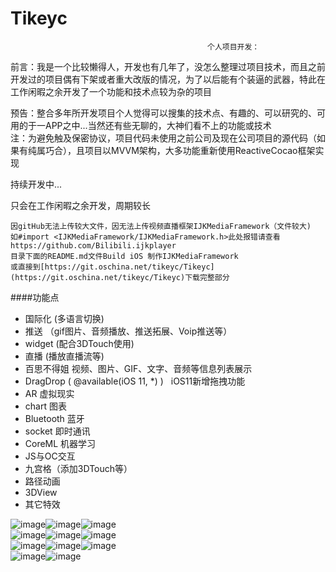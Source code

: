 # Tikeyc

                                                个人项目开发：
前言：我是一个比较懒得人，开发也有几年了，没怎么整理过项目技术，而且之前开发过的项目偶有下架或者重大改版的情况，为了以后能有个装逼的武器，特此在工作闲暇之余开发了一个功能和技术点较为杂的项目                

预告：整合多年所开发项目个人觉得可以搜集的技术点、有趣的、可以研究的、可用的于一APP之中...当然还有些无聊的，大神们看不上的功能或技术          
注：为避免触及保密协议，项目代码未使用之前公司及现在公司项目的源代码（如果有纯属巧合），且项目以MVVM架构，大多功能重新使用ReactiveCocao框架实现

持续开发中...

只会在工作闲暇之余开发，周期较长

```
因gitHub无法上传较大文件，因无法上传视频直播框架IJKMediaFramework（文件较大)
如#import <IJKMediaFramework/IJKMediaFramework.h>此处报错请查看 https://github.com/Bilibili.ijkplayer
目录下面的README.md文件Build iOS 制作IJKMediaFramework
或直接到[https://git.oschina.net/tikeyc/Tikeyc](https://git.oschina.net/tikeyc/Tikeyc)下载完整部分

```

####功能点

- 国际化 (多语言切换)     
- 推送 （gif图片、音频播放、推送拓展、Voip推送等）   
- widget (配合3DTouch使用)   
- 直播 (播放直播流等)   
- 百思不得姐 视频、图片、GIF、文字、音频等信息列表展示   
- DragDrop ( @available(iOS 11, *) )   iOS11新增拖拽功能   
- AR 虚拟现实  
- chart 图表   
- Bluetooth 蓝牙   
- socket 即时通讯   
- CoreML 机器学习    
- JS与OC交互   
- 九宫格（添加3DTouch等）    
- 路径动画   
- 3DView    
- 其它特效

![image](https://git.oschina.net/tikeyc/Tikeyc/raw/master/Tikeyc/ReadMe/screen1.gif)![image](https://git.oschina.net/tikeyc/Tikeyc/raw/master/Tikeyc/ReadMe/screen2.gif)![image](https://git.oschina.net/tikeyc/Tikeyc/raw/master/Tikeyc/ReadMe/screen3.gif)      
![image](https://git.oschina.net/tikeyc/Tikeyc/raw/master/Tikeyc/ReadMe/screen4.gif)![image](https://git.oschina.net/tikeyc/Tikeyc/raw/master/Tikeyc/ReadMe/screen5.gif)![image](https://git.oschina.net/tikeyc/Tikeyc/raw/master/Tikeyc/ReadMe/screen6.gif)    
![image](https://git.oschina.net/tikeyc/Tikeyc/raw/master/Tikeyc/ReadMe/screen7.gif)![image](https://git.oschina.net/tikeyc/Tikeyc/raw/master/Tikeyc/ReadMe/screen8.gif)![image](https://git.oschina.net/tikeyc/Tikeyc/raw/master/Tikeyc/ReadMe/screen9.gif)  
![image](https://git.oschina.net/tikeyc/Tikeyc/raw/master/Tikeyc/ReadMe/screen10.gif)![image](https://git.oschina.net/tikeyc/Tikeyc/raw/master/Tikeyc/ReadMe/screen11.gif)
